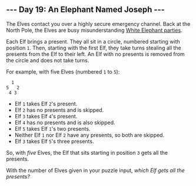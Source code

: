 ## \-\-\- Day 19: An Elephant Named Joseph ---

The Elves contact you over a highly secure emergency channel. Back at the North Pole, the Elves are busy misunderstanding [White Elephant parties](https://en.wikipedia.org/wiki/White_elephant_gift_exchange).

Each Elf brings a present. They all sit in a circle, numbered starting with position `1`. Then, starting with the first Elf, they take turns stealing all the presents from the Elf to their left. An Elf with no presents is removed from the circle and does not take turns.

For example, with five Elves (numbered `1` to `5`):

```
  1
5   2
 4 3

```

- Elf `1` takes Elf `2`'s present.
- Elf `2` has no presents and is skipped.
- Elf `3` takes Elf `4`'s present.
- Elf `4` has no presents and is also skipped.
- Elf `5` takes Elf `1`'s two presents.
- Neither Elf `1` nor Elf `2` have any presents, so both are skipped.
- Elf `3` takes Elf `5`'s three presents.

So, with _five_ Elves, the Elf that sits starting in position `3` gets all the presents.

With the number of Elves given in your puzzle input, _which Elf gets all the presents?_